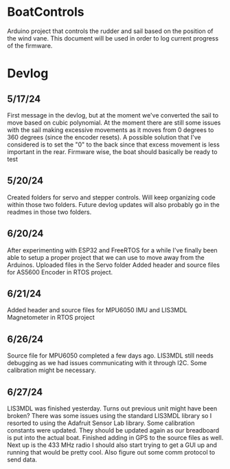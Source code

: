 # BoatControls
Arduino project that controls the rudder and sail based on the position of the wind vane. This document will be used in order to log current progress of the firmware.

# Devlog  

## 5/17/24
First message in the devlog, but at the moment we've converted the sail to move based on cubic polynomial. At the moment there are still some issues with the sail making excessive movements as it 
moves from 0 degrees to 360 degrees (since the encoder resets). A possible solution that I've considered is to set the "0" to the back since that excess movement is less important in the rear. 
Firmware wise, the boat should basically be ready to test 

## 5/20/24
Created folders for servo and stepper controls. Will keep organizing code within those two folders. Future devlog updates will also probably go in the readmes in those two folders.   

## 6/20/24 
After experimenting with ESP32 and FreeRTOS for a while I've finally been able to setup a proper project that we can use to move away from the Arduinos. Uploaded files in the Servo folder
Added header and source files for AS5600 Encoder in RTOS project. 

## 6/21/24 
Added header and source files for MPU6050 IMU and LIS3MDL Magnetometer in RTOS project 

## 6/26/24 
Source file for MPU6050 completed a few days ago. LIS3MDL still needs debugging as we had issues communicating with it through I2C. Some calibration might be necessary. 

## 6/27/24 
LIS3MDL was finished yesterday. Turns out previous unit might have been broken? There was some issues using the standard LIS3MDL library so I resorted to using the Adafruit Sensor Lab library.
Some calibration constants were updated. They should be updated again as our breadboard is put into the actual boat. Finished adding in GPS to the source files as well. Next up is the 433 MHz radio
I should also start trying to get a GUI up and running that would be pretty cool. Also figure out some comm protocol to send data.
